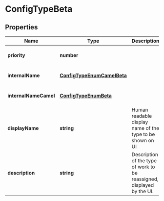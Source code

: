 # ConfigTypeBeta

## Properties

Name | Type | Description | Notes
------------ | ------------- | ------------- | -------------
**priority** | **number** |  | [optional] [default to undefined]
**internalName** | [**ConfigTypeEnumCamelBeta**](ConfigTypeEnumCamelBeta.md) |  | [optional] [default to undefined]
**internalNameCamel** | [**ConfigTypeEnumBeta**](ConfigTypeEnumBeta.md) |  | [optional] [default to undefined]
**displayName** | **string** | Human readable display name of the type to be shown on UI | [optional] [default to undefined]
**description** | **string** | Description of the type of work to be reassigned, displayed by the UI. | [optional] [default to undefined]

